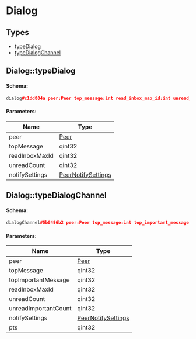 # Dialog

## Types

* [typeDialog](#dialogtypedialog)
* [typeDialogChannel](#dialogtypedialogchannel)

## Dialog::typeDialog

#### Schema:

```c++
dialog#c1dd804a peer:Peer top_message:int read_inbox_max_id:int unread_count:int notify_settings:PeerNotifySettings = Dialog;
```

#### Parameters:

|Name|Type|
|----|----|
|peer|[Peer](peer.md)|
|topMessage|qint32|
|readInboxMaxId|qint32|
|unreadCount|qint32|
|notifySettings|[PeerNotifySettings](peernotifysettings.md)|

## Dialog::typeDialogChannel

#### Schema:

```c++
dialogChannel#5b8496b2 peer:Peer top_message:int top_important_message:int read_inbox_max_id:int unread_count:int unread_important_count:int notify_settings:PeerNotifySettings pts:int = Dialog;
```

#### Parameters:

|Name|Type|
|----|----|
|peer|[Peer](peer.md)|
|topMessage|qint32|
|topImportantMessage|qint32|
|readInboxMaxId|qint32|
|unreadCount|qint32|
|unreadImportantCount|qint32|
|notifySettings|[PeerNotifySettings](peernotifysettings.md)|
|pts|qint32|


